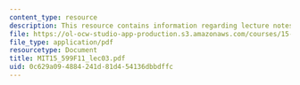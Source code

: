```yaml
---
content_type: resource
description: This resource contains information regarding lecture notes.
file: https://ol-ocw-studio-app-production.s3.amazonaws.com/courses/15-599-workshop-in-it-collaborative-innovation-networks-fall-2011/0c629a094884241d81d454136dbbdffc_MIT15_599F11_lec03.pdf
file_type: application/pdf
resourcetype: Document
title: MIT15_599F11_lec03.pdf
uid: 0c629a09-4884-241d-81d4-54136dbbdffc
---
```

